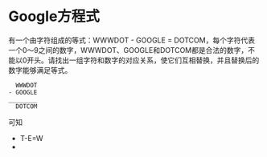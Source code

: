 # Google方程式



有一个由字符组成的等式：WWWDOT - GOOGLE = DOTCOM，每个字符代表一个0～9之间的数字，WWWDOT、GOOGLE和DOTCOM都是合法的数字，不能以0开头。请找出一组字符和数字的对应关系，使它们互相替换，并且替换后的数字能够满足等式。



```
  WWWDOT
- GOOGLE
________
  DOTCOM
```



可知

-   T-E=W
-   